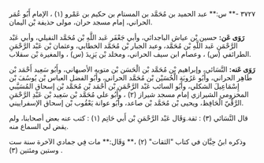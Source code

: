 ٣٧٢٧ -** س:** عبد الحميد بن مُحَمَّد بن المستام بن حكيم بن عَمْرو (١) ، الإمام أَبُو عُمَر الحراني، إمام مسجد حران، مولى حذيفة بْن اليمان.

**رَوَى عَن:** حسين بْن عياش الباجدائي، وأبي جَعْفَر عَبد اللَّهِ بْن مُحَمَّد النفيلي، وأبي عَبْد الرَّحْمَنِ عَبد اللَّهِ بْن مُحَمَّد، وعبد الجبار بْن مُحَمَّد الخطابي، وعثمان بْن عَبْد الرَّحْمَنِ الطرائفي (س) ، وعصام ابن سيف الحراني، ومخلد بْن يَزِيدَ (س) ، والمغيرة بْن سقلاب.

**رَوَى عَنه:** النَّسَائي، وإبراهيم بْن مُحَمَّد بْن الْحَسَن بْن متويه الأصبهاني، وأَبُو سَعِيد أَحْمَد بْن طَاهِر الحراني، وأَبُو عَرُوبَة الْحُسَيْن بْن مُحَمَّد الحراني، وأَبُو الفضل العباس بْن يُوسُفَ بْن إِسْمَاعِيلَ الشكلي، وأَبُو السائب عَبْد الرَّحْمَنِ بْن أَحْمَد بْن مُحَمَّد بْن إسحاق المُسَيَّبي المخزومي الشيرازي إمام مسجد شيراز (٢) ، وأَبُو علي مُحَمَّد بْن سَعِيد بْن عَبْدِ الرَّحْمَنِ الرَّقِّيّ الْحَافِظ، ويحيى بْن مُحَمَّد بْن صاعد، وأَبُو عوانة يَعْقُوب بْن إسحاق الإسفراييني.

قال النَّسَائي (٣) : ثقة.وَقَال عَبْد الرَّحْمَنِ بْن أَبي حَاتِم (١) : كتب عنه بعض أصحابنا، ولم يقض لي السماع منه.

وذكره ابنُ حِبَّان في كتاب "الثقات" (٢) ،** وَقَال:** مات فِي جمادي الآخرة سنة ست وستين ومئتين (٣) .